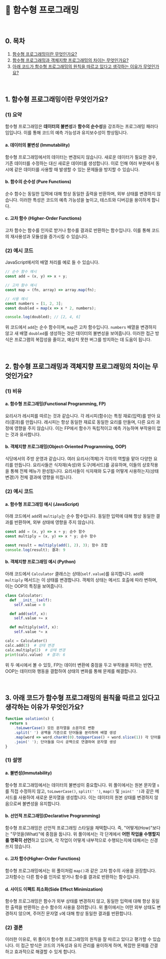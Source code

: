 # 📕 함수형 프로그래밍

<br/>

## 0. 목차

1. [함수형 프로그래밍이란 무엇인가요?](#1-함수형-프로그래밍이란-무엇인가요)
2. [함수형 프로그래밍과 객체지향 프로그래밍의 차이는 무엇인가요?](#2-함수형-프로그래밍과-객체지향-프로그래밍의-차이는-무엇인가요)
3. [아래 코드가 함수형 프로그래밍의 원칙을 따르고 있다고 생각하는 이유가 무엇인가요?](#3-아래-코드가-함수형-프로그래밍의-원칙을-따르고-있다고-생각하는-이유가-무엇인가요)

<br/>

## 1. 함수형 프로그래밍이란 무엇인가요?

### (1) 요약

함수형 프로그래밍은 **데이터의 불변성**과 **함수의 순수성**을 강조하는 프로그래밍 패러다임입니다. 이를 통해 코드의 예측 가능성과 유지보수성이 향상됩니다.

#### a. 데이터의 불변성 (Immutability)

함수형 프로그래밍에서의 데이터는 변경되지 않습니다. 새로운 데이터가 필요한 경우, 기존 데이터를 수정하는 대신 새로운 데이터를 생성합니다. 이로 인해 여러 부분에서 동시에 같은 데이터를 사용할 때 발생할 수 있는 문제들을 방지할 수 있습니다.

#### b. 함수의 순수성 (Pure Functions)

순수 함수는 동일한 입력에 대해 항상 동일한 출력을 반환하며, 외부 상태를 변경하지 않습니다. 이러한 특성은 코드의 예측 가능성을 높이고, 테스트와 디버깅을 용이하게 합니다.

#### c. 고차 함수 (Higher-Order Functions)

고차 함수는 함수를 인자로 받거나 함수를 결과로 반환하는 함수입니다. 이를 통해 코드의 재사용성과 모듈성을 증가시킬 수 있습니다.

### (2) 예시 코드

JavaScript에서의 배열 처리를 예로 들 수 있습니다.

```javascript
// 순수 함수 예시
const add = (x, y) => x + y;

// 고차 함수 예시
const map = (fn, array) => array.map(fn);

// 사용 예시
const numbers = [1, 2, 3];
const doubled = map(x => x * 2, numbers);

console.log(doubled); // [2, 4, 6]
```

위 코드에서 `add`는 순수 함수이며, `map`은 고차 함수입니다. `numbers` 배열을 변경하지 않고 새 배열 `doubled`를 생성하는 것은 데이터의 불변성을 보여줍니다. 이러한 접근 방식은 프로그램의 복잡성을 줄이고, 예상치 못한 버그를 방지하는 데 도움이 됩니다.

<br/>

## 2. 함수형 프로그래밍과 객체지향 프로그래밍의 차이는 무엇인가요?

### (1) 비유

#### a. 함수형 프로그래밍(Functional Programming, FP)

요리사가 레시피를 따르는 것과 같습니다. 각 레시피(함수)는 특정 재료(입력)를 받아 요리(결과)를 만듭니다. 레시피는 항상 동일한 재료로 동일한 요리를 만들며, 다른 요리 과정에 영향을 주지 않습니다. 이는 FP에서 함수가 독립적이고 예측 가능하며 부작용이 없는 것과 유사합니다.

#### b. 객체지향 프로그래밍(Object-Oriented Programming, OOP)

식당에서의 주방 운영과 같습니다. 여러 요리사(객체)가 각자의 역할을 맡아 다양한 요리를 만듭니다. 요리사들은 식자재(속성)와 도구(메서드)를 공유하며, 이들의 상호작용을 통해 전체 메뉴가 완성됩니다. 요리사들이 식자재와 도구를 어떻게 사용하는지(상태 변경)가 전체 결과에 영향을 미칩니다.

### (2) 예시 코드

#### a. 함수형 프로그래밍 예시 (JavaScript)

아래 코드에서 `add`와 `multiply`는 순수 함수입니다. 동일한 입력에 대해 항상 동일한 결과를 반환하며, 외부 상태에 영향을 주지 않습니다.

```javascript
const add = (x, y) => x + y; 순수 함수
const multiply = (x, y) => x * y; 순수 함수

const result = multiply(add(1, 2), 3); 함수 조합
console.log(result); 결과: 9
```

#### b. 객체지향 프로그래밍 예시 (Python)

아래 코드에서 `Calculator` 클래스는 상태(`self.value`)를 유지합니다. `add`와 `multiply` 메서드는 이 상태를 변경합니다. 객체의 상태는 메서드 호출에 따라 변하며, 이는 OOP의 특징을 보여줍니다.

```python
class Calculator:
  def __init__(self):
    self.value = 0

  def add(self, x):
    self.value += x

  def multiply(self, x):
    self.value *= x

calc = Calculator()
calc.add(3)  # 상태 변경
calc.multiply(2)  # 상태 변경
print(calc.value)  # 결과: 6
```

위 두 예시에서 볼 수 있듯, FP는 데이터 변환에 중점을 두고 부작용을 피하는 반면, OOP는 데이터와 행동을 결합하여 상태의 변화를 통해 문제를 해결합니다.

<br/>

## 3. 아래 코드가 함수형 프로그래밍의 원칙을 따르고 있다고 생각하는 이유가 무엇인가요?

```javascript
function solution(s) {
  return s
    .toLowerCase() 모든 문자열을 소문자로 변환
    .split(' ') 공백을 기준으로 단어들을 분리하여 배열 생성
    .map(word => word.charAt(0).toUpperCase() + word.slice(1)) 각 단어를 JadenCase로 변환
    .join(' '); 단어들을 다시 공백으로 연결하여 문자열 생성
}
```

### (1) 설명

#### a. 불변성(Immutability)

함수형 프로그래밍에서는 데이터의 불변성이 중요합니다. 위 풀이에서는 원본 문자열 `s`를 직접 수정하지 않고, `toLowerCase()`, `split(' ')`, `map()` 및 `join(' ')`과 같은 메서드를 사용하여 새로운 문자열을 생성합니다. 이는 데이터의 원본 상태를 변경하지 않음으로써 불변성을 유지합니다.

#### b. 선언적 프로그래밍(Declarative Programming)

함수형 프로그래밍은 선언적 프로그래밍 스타일을 채택합니다. 즉, "어떻게(How)"보다는 "무엇을(What)"에 중점을 둡니다. 위 풀이에서는 각 단계에서 **어떤 작업을 수행할지를 명확히 선언**하고 있으며, 각 작업이 어떻게 내부적으로 수행되는지에 대해서는 신경 쓰지 않습니다.

#### c. 고차 함수(Higher-Order Functions)

함수형 프로그래밍에서는 위 풀이처럼 `map()`과 같은 고차 함수의 사용을 권장합니다. 고차함수는 다른 함수를 인자로 받거나 함수를 결과로 반환하는 함수입니다.

#### d. 사이드 이펙트 최소화(Side Effect Minimization)

함수형 프로그래밍은 함수가 외부 상태를 변경하지 않고, 동일한 입력에 대해 항상 동일한 출력을 반환하는 순수 함수의 사용을 장려합니다. 위 풀이에서는 어떤 외부 상태도 변경하지 않으며, 주어진 문자열 `s`에 대해 항상 동일한 결과를 반환합니다.

### (2) 결론

이러한 이유로, 위 풀이가 함수형 프로그래밍의 원칙을 잘 따르고 있다고 평가할 수 있습니다. 이 접근 방식은 코드의 가독성과 유지 관리를 용이하게 하며, 복잡한 문제를 간결하고 효과적으로 해결할 수 있게 합니다.

